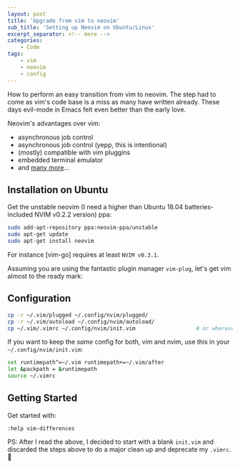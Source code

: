 ```yaml
---
layout: post
title: 'Upgrade from vim to neovim'
sub_title: 'Setting up Neovim on Ubuntu/Linux'
excerpt_separator: <!-- more -->
categories:
    - Code
tags:
    - vim
    - neovim
    - config
---
```


How to perform an easy transition from vim to neovim. The step had to come as vim's code base is a miss as many have written already. These days evil-mode in Emacs felt even better than the early love.

<!-- more -->

Neovim's advantages over vim:

- asynchronous job control
- asynchronous job control (yepp, this is intentional)
- (mostly) compatible with vim pluggins
- embedded terminal emulator
- and [many more](https://github.com/neovim/neovim#features)...

## Installation on Ubuntu

Get the unstable neovim (I need a higher than Ubuntu 18.04 batteries-included NVIM v0.2.2 version) ppa:

```bash
sudo add-apt-repository ppa:neovim-ppa/unstable
sudo apt-get update
sudo apt-get install neovim
```

For instance [vim-go] requires at least `NVIM v0.3.1`.

Assuming you are using the fantastic plugin manager `vim-plug`, let's get vim almost to the ready mark:


## Configuration

```bash
cp -r ~/.vim/plugged ~/.config/nvim/plugged/
cp -r ~/.vim/autoload ~/.config/nvim/autoload/
cp ~/.vim/.vimrc ~/.config/nvim/init.vim                   # or wherever your vimrc resides
```

If you want to keep the *same* config for both, vim and nvim, use this in your `~/.config/nvim/init.vim`:

```bash
set runtimepath^=~/.vim runtimepath+=~/.vim/after
let &packpath = &runtimepath
source ~/.vimrc
```

## Getting Started

Get started with:

```
:help vim-differences
```

PS: After I read the above, I decided to start with a blank `init.vim` and discarded the steps above to do a major clean up and deprecate my `.vimrc`. 🤷
